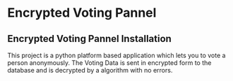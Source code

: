 # Encrypted Voting Pannel

Encrypted Voting Pannel
Installation
------------
This project is a python platform based application which lets you to vote a person anonymously.
The Voting Data is sent in encrypted form to the database and is decrypted by a algorithm with no errors.  
